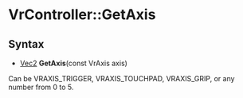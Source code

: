 # VrController::GetAxis

## Syntax

- [Vec2](Vec2.md) **GetAxis**(const VrAxis axis)

Can be 		VRAXIS_TRIGGER,
		VRAXIS_TOUCHPAD,
		VRAXIS_GRIP, or any number from 0 to 5.
